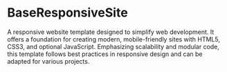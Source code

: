 # BaseResponsiveSite
A responsive website template designed to simplify web development. It offers a foundation for creating modern, mobile-friendly sites with HTML5, CSS3, and optional JavaScript. Emphasizing scalability and modular code, this template follows best practices in responsive design and can be adapted for various projects.
